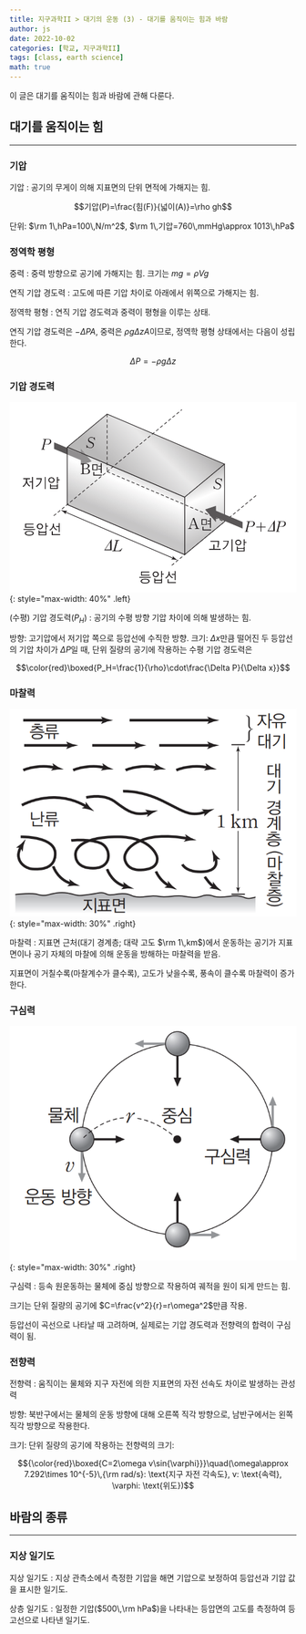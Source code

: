 ```yaml
---
title: 지구과학II > 대기의 운동 (3) - 대기를 움직이는 힘과 바람
author: js
date: 2022-10-02
categories: [학교, 지구과학II]
tags: [class, earth science]
math: true
---
```


이 글은 대기를 움직이는 힘과 바람에 관해 다룬다.

## 대기를 움직이는 힘
---
### 기압
기압
: 공기의 무게이 의해 지표면의 단위 면적에 가해지는 힘.

$$기압(P)=\frac{힘(F)}{넓이(A)}=\rho gh$$

단위: $\rm 1\,hPa=100\,N/m^2$, $\rm 1\,기압=760\,mmHg\approx 1013\,hPa$

### 정역학 평형
중력
: 중력 방향으로 공기에 가해지는 힘. 크기는 $mg=\rho Vg$

연직 기압 경도력
: 고도에 따른 기압 차이로 아래에서 위쪽으로 가해지는 힘.

정역학 평형
: 연직 기압 경도력과 중력이 평형을 이루는 상태.

연직 기압 경도력은 $-\Delta PA$, 중력은 $\rho g\Delta zA$이므로, 정역학 평형 상태에서는 다음이 성립한다.

$$\Delta P=-\rho g\Delta z$$

### 기압 경도력

![기압 경도력](/assets/img/기압-경도력.png){: style="max-width: 40%" .left}

(수평) 기압 경도력($P_H$)
: 공기의 수평 방향 기압 차이에 의해 발생하는 힘.

방향: 고기압에서 저기압 쪽으로 등압선에 수직한 방향.
크기: $\Delta x$만큼 떨어진 두 등압선의 기압 차이가 $\Delta P$일 때, 단위 질량의 공기에 작용하는 수평 기압 경도력은

$$\color{red}\boxed{P_H=\frac{1}{\rho}\cdot\frac{\Delta P}{\Delta x}}$$

### 마찰력

![마찰력](/assets/img/마찰력.png){: style="max-width: 30%" .right}

마찰력
: 지표면 근처(대기 경계층; 대략 고도 $\rm 1\,km$)에서 운동하는 공기가 지표면이나 공기 자체의 마찰에 의해 운동을 방해하는 마찰력을 받음.

지표면이 거칠수록(마찰계수가 클수록), 고도가 낮을수록, 풍속이 클수록 마찰력이 증가한다.

### 구심력

![구심력](/assets/img/구심력.png){: style="max-width: 30%" .right}

구심력
: 등속 원운동하는 물체에 중심 방향으로 작용하여 궤적을 원이 되게 만드는 힘.

크기는 단위 질량의 공기에 $C=\frac{v^2}{r}=r\omega^2$만큼 작용.

등압선이 곡선으로 나타날 때 고려하며, 실제로는 기압 경도력과 전향력의 합력이 구심력이 됨.

### 전향력
<!--![전향력](/assets/img/전향력.png){: style="max-width: 30%" .right}-->
전향력
: 움직이는 물체와 지구 자전에 의한 지표면의 자전 선속도 차이로 발생하는 관성력

방향: 북반구에서는 물체의 운동 방향에 대해 오른쪽 직각 방향으로, 남반구에서는 왼쪽 직각 방향으로 작용한다.

크기: 단위 질량의 공기에 작용하는 전향력의 크기:

$${\color{red}\boxed{C=2\omega v\sin{\varphi}}}\quad(\omega\approx 7.292\times 10^{-5}\,{\rm rad/s}: \text{지구 자전 각속도}, v: \text{속력}, \varphi: \text{위도})$$

## 바람의 종류
---
### 지상 일기도
지상 일기도
: 지상 관측소에서 측정한 기압을 해면 기압으로 보정하여 등압선과 기압 값을 표시한 일기도.

상층 일기도
: 일정한 기압($500\,\rm hPa$)을 나타내는 등압면의 고도를 측정하여 등고선으로 나타낸 일기도.